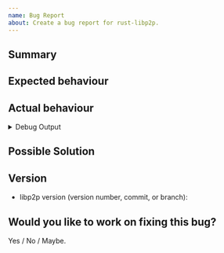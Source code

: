 ```yaml
---
name: Bug Report
about: Create a bug report for rust-libp2p.
---
```


<!-- Thank you for filing a bug report! -->

<!-- For questions please use the rust-libp2p GitHub Discussions forum.-->

<!-- For security related issues please reach out to security@ipfs.io. Please do not file a public issue on GitHub. -->

## Summary

<!--
Please provide a short summary of the bug, along with any information you feel relevant to replicate the bug.
-->

## Expected behaviour

<!-- Describe what you expect to happen.-->

## Actual behaviour

<!-- Describe what actually happens.-->

<!--
Include debug output in the code block by setting `RUST_LOG=debug` in your environment.
-->
<details><summary>Debug Output</summary>
<p>

```
<output>
```
</p>
</details>

## Possible Solution
<!--- Not obligatory, but suggest a fix/reason for the bug, or ideas how to implement the addition or change. -->

## Version
<!--
Which version of libp2p are you using?
-->

- libp2p version (version number, commit, or branch):


## Would you like to work on fixing this bug?

<!--Any contribution towards fixing the bug is greatly appreciated.
We are more than happy to provide help on the process.-->

Yes / No / Maybe.
